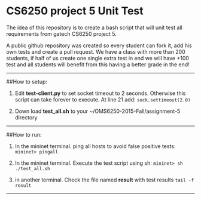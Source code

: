 
# CS6250 project 5 Unit Test
The idea of this repository is to create a bash script that will unit test all requirements from gatech CS6250 project 5. 

A public github repository was created so every student can fork it, add his own tests and create a pull request. We have a class with more than 200 students, if half of us create one single extra test in end we will have +100 test and all students will benefit from this having a better grade in the end! 

-------------

##How to setup:

 1. Edit **test-client.py** to set socket timeout to 2 seconds. Otherwise this script can take forever to execute.
At line 21 add: 
`sock.settimeout(2.0)`

 2. Down load **test_all.sh** to your ~/OMS6250-2015-Fall/assignment-5 directory

-------------

##How to run:

 1. In the mininet terminal. ping all hosts to avoid false positive tests:
`mininet> pingall`

 2. In the mininet terminal. Execute the test script using sh:
`mininet> sh ./test_all.sh`

 3. in another terminal. Check the file named **result** with test results 
 `tail -f result`

-------------
